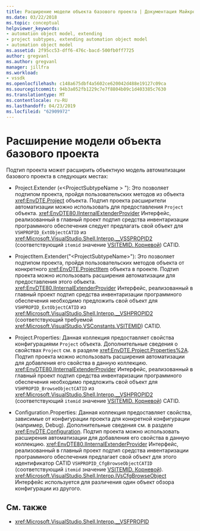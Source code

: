 ```yaml
---
title: Расширение модели объекта базового проекта | Документация Майкрософт
ms.date: 03/22/2018
ms.topic: conceptual
helpviewer_keywords:
- automation object model, extending
- project subtypes, extending automation object model
- automation object model
ms.assetid: 2f95cc53-dff6-476c-bacd-500fb0ff7725
author: gregvanl
ms.author: gregvanl
manager: jillfra
ms.workload:
- vssdk
ms.openlocfilehash: c148a675dbf4a5602ce620042d488e19127c09ca
ms.sourcegitcommit: 94b3a052fb1229c7e7f8804b09c1d403385c7630
ms.translationtype: MT
ms.contentlocale: ru-RU
ms.lasthandoff: 04/23/2019
ms.locfileid: "62909972"
---
```

# <a name="extend-the-object-model-of-the-base-project"></a>Расширение модели объекта базового проекта

Подтип проекта может расширить объектную модель автоматизации базового проекта в следующих местах:

- Project.Extender («\<ProjectSubtypeName > "): Это позволяет подтипом проекта, пройдя пользовательских методов из объекта <xref:EnvDTE.Project> объекта. Подтип проекта расширители автоматизации можно использовать для предоставления `Project` объекта. <xref:EnvDTE80.IInternalExtenderProvider> Интерфейс, реализованный в главный проект подтип средства инвентаризации программного обеспечения следует предлагать свой объект для `VSHPROPID_ExtObjectCATID` из <xref:Microsoft.VisualStudio.Shell.Interop.__VSSPROPID2> (соответствующий `itemid` значение [VSITEMID. Корневой](<xref:Microsoft.VisualStudio.VSConstants.VSITEMID.Root>)) CATID.

- ProjectItem.Extender("\<ProjectSubtypeName>"): Это позволяет подтипом проекта, пройдя пользовательских методов объекта от конкретного <xref:EnvDTE.ProjectItem> объекта в проекте. Подтип проекта можно использовать расширения автоматизации для предоставления этого объекта. <xref:EnvDTE80.IInternalExtenderProvider> Интерфейс, реализованный в главный проект подтип средства инвентаризации программного обеспечения необходимо предложить свой объект для `VSHPROPID_ExtObjectCATID` из <xref:Microsoft.VisualStudio.Shell.Interop.__VSHPROPID2> (соответствующий требуемой <xref:Microsoft.VisualStudio.VSConstants.VSITEMID>) CATID.

- Project.Properties: Данная коллекция предоставляет свойства конфигурациями `Project` объекта. Дополнительные сведения о свойствах `Project` см. в разделе <xref:EnvDTE.Project.Properties%2A>. Подтип проекта можно использовать расширения автоматизации для добавления его свойства в данную коллекцию. <xref:EnvDTE80.IInternalExtenderProvider> Интерфейс, реализованный в главный проект подтип средства инвентаризации программного обеспечения необходимо предложить свой объект для `VSHPROPID_BrowseObjectCATID` из <xref:Microsoft.VisualStudio.Shell.Interop.__VSHPROPID2> (соответствующий `itemid` значение [VSITEMID. Корневой](<xref:Microsoft.VisualStudio.VSConstants.VSITEMID.Root>)) CATID.

- Configuration.Properties: Данная коллекция предоставляет свойства, зависимые от конфигурации проекта для конкретной конфигурации (например, Debug). Дополнительные сведения см. в разделе <xref:EnvDTE.Configuration>. Подтип проекта можно использовать расширения автоматизации для добавления его свойства в данную коллекцию. <xref:EnvDTE80.IInternalExtenderProvider> Интерфейс, реализованный в главный проект подтип средства инвентаризации программного обеспечения предлагает свой объект для этого идентификатор CATID `VSHPROPID_CfgBrowseObjectCATID` (соответствующий `itemid` значение [VSITEMID. Корневой](<xref:Microsoft.VisualStudio.VSConstants.VSITEMID.Root>)). <xref:Microsoft.VisualStudio.Shell.Interop.IVsCfgBrowseObject> Интерфейс используется для различения один объект обзора конфигурации из другого.

## <a name="see-also"></a>См. также

- <xref:Microsoft.VisualStudio.Shell.Interop.__VSFPROPID>